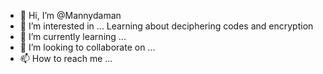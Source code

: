 - 👋 Hi, I’m @Mannydaman
- 👀 I’m interested in ... Learning about deciphering codes and encryption
- 🌱 I’m currently learning ...
- 💞️ I’m looking to collaborate on ...
- 📫 How to reach me ...

<!---
Mannydaman/Mannydaman is a ✨ special ✨ repository because its `README.md` (this file) appears on your GitHub profile.
You can click the Preview link to take a look at your changes.
--->
